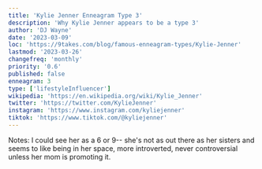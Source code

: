```yaml
---
title: 'Kylie Jenner Enneagram Type 3'
description: 'Why Kylie Jenner appears to be a type 3'
author: 'DJ Wayne'
date: '2023-03-09'
loc: 'https://9takes.com/blog/famous-enneagram-types/Kylie-Jenner'
lastmod: '2023-03-26'
changefreq: 'monthly'
priority: '0.6'
published: false
enneagram: 3
type: ['lifestyleInfluencer']
wikipedia: 'https://en.wikipedia.org/wiki/Kylie_Jenner'
twitter: 'https://twitter.com/KylieJenner'
instagram: 'https://www.instagram.com/kyliejenner'
tiktok: 'https://www.tiktok.com/@kyliejenner'
---
```


Notes: I could see her as a 6 or 9-- she's not as out there as her sisters and seems to like being in her space, more introverted, never controversial unless her mom is promoting it.
